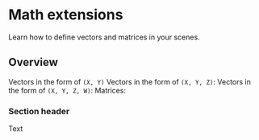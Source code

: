 # Math extensions

Learn how to define vectors and matrices in your scenes.

## Overview

Vectors in the form of `(X, Y)`
Vectors in the form of `(X, Y, Z)`:
Vectors in the form of `(X, Y, Z, W)`:
Matrices:

### Section header

<!--@START_MENU_TOKEN@-->Text<!--@END_MENU_TOKEN@-->
